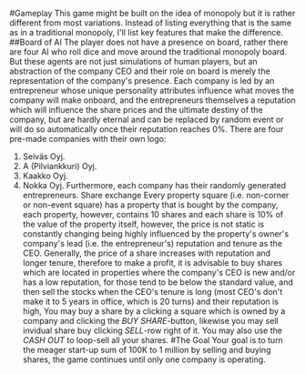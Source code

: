 #Gameplay
This game might be built on the idea of monopoly but it is rather different from most variations. Instead of listing everything that is the same as in a traditional monopoly, I'll list key features that make the difference.
##Board of AI
The player does not have a presence on board, rather there are four AI who roll dice and move around the traditional monopoly board. But these agents are not just simulations of human players, but an abstraction of the company CEO and their role on board is merely the representation of the company's presence. Each company is led by an entrepreneur whose unique personality attributes influence what moves the company will make onboard, and the entrepreneurs themselves a reputation which will influence the share prices and the ultimate destiny of the company, but are hardly eternal and can be replaced by random event or will do so automatically once their reputation reaches 0%.
There are four pre-made companies with their own logo:
1. Seiväs Oyj.
2. A (Pilviankkuri) Oyj.
4. Kaakko Oyj.
4. Nokka Oyj.
Furthermore, each company has their randomly generated entrepreneurs.
Share exchange
Every property square (i.e. non-corner or non-event square) has a property that is bought by the company, each property, however, contains 10 shares and each share is 10% of the value of the property itself, however, the price is not static is constantly changing being highly influenced by the property's owner's company's lead (i.e. the entrepreneur's) reputation and tenure as the CEO.
Generally, the price of a share increases with reputation and longer tenure, therefore to make a profit, it is advisable to buy shares which are located in properties where the company's CEO is new and/or has a low reputation, for those tend to be below the standard value, and then sell the stocks when the CEO's tenure is long (most CEO's don't make it to 5 years in office, which is 20 turns) and their reputation is high,
You may buy a share by a clicking a square which is owned by a company and clicking the _BUY SHARE_-button, likewise you may sell invidual share buy clicking _SELL_-row right of it. You may also use the _CASH OUT_ to loop-sell all your shares.
#The Goal
Your goal is to turn the meager start-up sum of 100K to 1 million by selling and buying shares, the game continues until only one company is operating.
